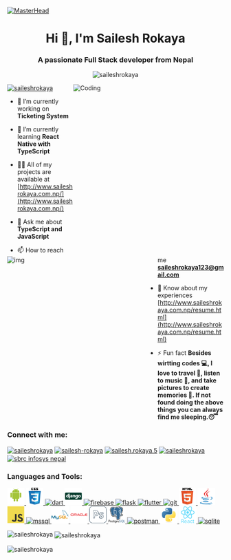 [![MasterHead](https://media-exp1.licdn.com/dms/image/C4E1BAQFtZmXluF756g/company-background_10000/0/1645946056807?e=1648267200&v=beta&t=rXnW1KLQ6LRGZkzNz7UqiE43qQQbU4mI4vDLr7GsRPM)](http://www.saileshrokaya.com.np/)
<h1 align="center">Hi 👋, I'm Sailesh Rokaya</h1>
<h3 align="center">A passionate Full Stack developer from Nepal</h3>
<p align="center"> <img src="https://komarev.com/ghpvc/?username=saileshrokaya&label=Profile%20views&color=0e75b6&style=flat" alt="saileshrokaya" /> </p>

<img align="right" alt="Coding" width="350" height="400" src="https://i.giphy.com/media/qgQUggAC3Pfv687qPC/giphy.webp">


<img align="left" alt="img" width="350" height="400" src="https://scontent.fktm8-1.fna.fbcdn.net/v/t1.6435-9/120195651_1259618814391079_1605304003004525236_n.jpg?_nc_cat=102&ccb=1-5&_nc_sid=174925&_nc_ohc=INQwjjkHymYAX_ql3OC&_nc_oc=AQlBm_au93T_1WgWfnMebCK-_KLfnl96tUa0PrAkLi1oIZ3D7zG8PHnWMlqJ7nJDJ2o&_nc_ht=scontent.fktm8-1.fna&oh=00_AT95kFmIzp13WOP3NN7lwBS0p9pD2wGeVIDC7BE_bdsMVA&oe=62617C3F">


<p align="left"> <a href="https://github.com/ryo-ma/github-profile-trophy"><img src="https://github-profile-trophy.vercel.app/?username=saileshrokaya" alt="saileshrokaya" /></a> </p>

- 🔭 I’m currently working on **Ticketing System**

- 🌱 I’m currently learning **React Native with TypeScript**

- 👨‍💻 All of my projects are available at [http://www.saileshrokaya.com.np/](http://www.saileshrokaya.com.np/)

- 💬 Ask me about **TypeScript and JavaScript**

- 📫 How to reach me **saileshrokaya123@gmail.com**

- 📄 Know about my experiences [http://www.saileshrokaya.com.np/resume.html](http://www.saileshrokaya.com.np/resume.html)

- ⚡ Fun fact **Besides wirtting codes 💻, I love to travel 🚌, listen to music 🎵, and take pictures to create memories 📸. If not found doing the above things you can always find me sleeping.😴**

<h3 align="left">Connect with me:</h3>
<p align="left">
<a href="https://twitter.com/saileshrokaya" target="blank"><img align="center" src="https://raw.githubusercontent.com/rahuldkjain/github-profile-readme-generator/master/src/images/icons/Social/twitter.svg" alt="saileshrokaya" height="30" width="40" /></a>
<a href="https://linkedin.com/in/sailesh-rokaya" target="blank"><img align="center" src="https://raw.githubusercontent.com/rahuldkjain/github-profile-readme-generator/master/src/images/icons/Social/linked-in-alt.svg" alt="sailesh-rokaya" height="30" width="40" /></a>
<a href="https://fb.com/sailesh.rokaya.5" target="blank"><img align="center" src="https://raw.githubusercontent.com/rahuldkjain/github-profile-readme-generator/master/src/images/icons/Social/facebook.svg" alt="sailesh.rokaya.5" height="30" width="40" /></a>
<a href="https://instagram.com/saileshrokaya" target="blank"><img align="center" src="https://raw.githubusercontent.com/rahuldkjain/github-profile-readme-generator/master/src/images/icons/Social/instagram.svg" alt="saileshrokaya" height="30" width="40" /></a>
<a href="https://www.youtube.com/c/sbrc infosys nepal" target="blank"><img align="center" src="https://raw.githubusercontent.com/rahuldkjain/github-profile-readme-generator/master/src/images/icons/Social/youtube.svg" alt="sbrc infosys nepal" height="30" width="40" /></a>
</p>

<h3 align="left">Languages and Tools:</h3>
<p align="left"> <a href="https://developer.android.com" target="_blank" rel="noreferrer"> <img src="https://raw.githubusercontent.com/devicons/devicon/master/icons/android/android-original-wordmark.svg" alt="android" width="40" height="40"/> </a> <a href="https://www.w3schools.com/css/" target="_blank" rel="noreferrer"> <img src="https://raw.githubusercontent.com/devicons/devicon/master/icons/css3/css3-original-wordmark.svg" alt="css3" width="40" height="40"/> </a> <a href="https://dart.dev" target="_blank" rel="noreferrer"> <img src="https://www.vectorlogo.zone/logos/dartlang/dartlang-icon.svg" alt="dart" width="40" height="40"/> </a> <a href="https://www.djangoproject.com/" target="_blank" rel="noreferrer"> <img src="https://raw.githubusercontent.com/devicons/devicon/master/icons/django/django-original.svg" alt="django" width="40" height="40"/> </a> <a href="https://firebase.google.com/" target="_blank" rel="noreferrer"> <img src="https://www.vectorlogo.zone/logos/firebase/firebase-icon.svg" alt="firebase" width="40" height="40"/> </a> <a href="https://flask.palletsprojects.com/" target="_blank" rel="noreferrer"> <img src="https://www.vectorlogo.zone/logos/pocoo_flask/pocoo_flask-icon.svg" alt="flask" width="40" height="40"/> </a> <a href="https://flutter.dev" target="_blank" rel="noreferrer"> <img src="https://www.vectorlogo.zone/logos/flutterio/flutterio-icon.svg" alt="flutter" width="40" height="40"/> </a> <a href="https://git-scm.com/" target="_blank" rel="noreferrer"> <img src="https://www.vectorlogo.zone/logos/git-scm/git-scm-icon.svg" alt="git" width="40" height="40"/> </a> <a href="https://www.w3.org/html/" target="_blank" rel="noreferrer"> <img src="https://raw.githubusercontent.com/devicons/devicon/master/icons/html5/html5-original-wordmark.svg" alt="html5" width="40" height="40"/> </a> <a href="https://www.java.com" target="_blank" rel="noreferrer"> <img src="https://raw.githubusercontent.com/devicons/devicon/master/icons/java/java-original.svg" alt="java" width="40" height="40"/> </a> <a href="https://developer.mozilla.org/en-US/docs/Web/JavaScript" target="_blank" rel="noreferrer"> <img src="https://raw.githubusercontent.com/devicons/devicon/master/icons/javascript/javascript-original.svg" alt="javascript" width="40" height="40"/> </a> <a href="https://www.microsoft.com/en-us/sql-server" target="_blank" rel="noreferrer"> <img src="https://www.svgrepo.com/show/303229/microsoft-sql-server-logo.svg" alt="mssql" width="40" height="40"/> </a> <a href="https://www.mysql.com/" target="_blank" rel="noreferrer"> <img src="https://raw.githubusercontent.com/devicons/devicon/master/icons/mysql/mysql-original-wordmark.svg" alt="mysql" width="40" height="40"/> </a> <a href="https://www.oracle.com/" target="_blank" rel="noreferrer"> <img src="https://raw.githubusercontent.com/devicons/devicon/master/icons/oracle/oracle-original.svg" alt="oracle" width="40" height="40"/> </a> <a href="https://www.photoshop.com/en" target="_blank" rel="noreferrer"> <img src="https://raw.githubusercontent.com/devicons/devicon/master/icons/photoshop/photoshop-line.svg" alt="photoshop" width="40" height="40"/> </a> <a href="https://www.postgresql.org" target="_blank" rel="noreferrer"> <img src="https://raw.githubusercontent.com/devicons/devicon/master/icons/postgresql/postgresql-original-wordmark.svg" alt="postgresql" width="40" height="40"/> </a> <a href="https://postman.com" target="_blank" rel="noreferrer"> <img src="https://www.vectorlogo.zone/logos/getpostman/getpostman-icon.svg" alt="postman" width="40" height="40"/> </a> <a href="https://www.python.org" target="_blank" rel="noreferrer"> <img src="https://raw.githubusercontent.com/devicons/devicon/master/icons/python/python-original.svg" alt="python" width="40" height="40"/> </a> <a href="https://reactjs.org/" target="_blank" rel="noreferrer"> <img src="https://raw.githubusercontent.com/devicons/devicon/master/icons/react/react-original-wordmark.svg" alt="react" width="40" height="40"/> </a> <a href="https://www.sqlite.org/" target="_blank" rel="noreferrer"> <img src="https://www.vectorlogo.zone/logos/sqlite/sqlite-icon.svg" alt="sqlite" width="40" height="40"/> </a> </p>

<p><img align="left" src="https://github-readme-stats.vercel.app/api/top-langs?username=saileshrokaya&show_icons=true&locale=en&layout=compact" alt="saileshrokaya" /></p>

<p>&nbsp;<img align="center" src="https://github-readme-stats.vercel.app/api?username=saileshrokaya&show_icons=true&locale=en" alt="saileshrokaya" /></p>

<p><img align="center" src="https://github-readme-streak-stats.herokuapp.com/?user=saileshrokaya&" alt="saileshrokaya" /></p>
